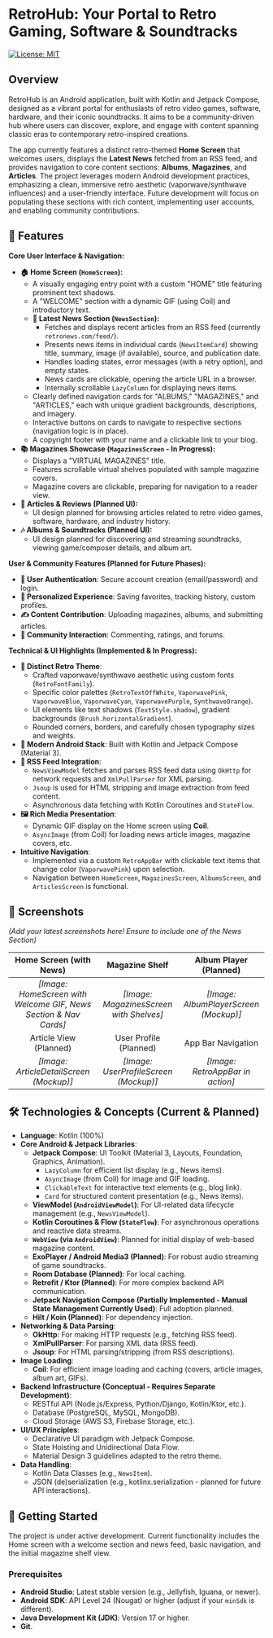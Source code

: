 # RetroHub: Your Portal to Retro Gaming, Software & Soundtracks
[![License: MIT](https://img.shields.io/badge/License-MIT-yellow.svg)](https://opensource.org/licenses/MIT)
<!-- Optional: Add other badges like build status, version, etc. -->

## Overview
RetroHub is an Android application, built with Kotlin and Jetpack Compose, designed as a vibrant portal for enthusiasts of retro video games, software, hardware, and their iconic soundtracks. It aims to be a community-driven hub where users can discover, explore, and engage with content spanning classic eras to contemporary retro-inspired creations.

The app currently features a distinct retro-themed **Home Screen** that welcomes users, displays the **Latest News** fetched from an RSS feed, and provides navigation to core content sections: **Albums**, **Magazines**, and **Articles**. The project leverages modern Android development practices, emphasizing a clean, immersive retro aesthetic (vaporwave/synthwave influences) and a user-friendly interface. Future development will focus on populating these sections with rich content, implementing user accounts, and enabling community contributions.

## 🌟 Features

**Core User Interface & Navigation:**
- **🏠 Home Screen (`HomeScreen`):**
    *   A visually engaging entry point with a custom "HOME" title featuring prominent text shadows.
    *   A "WELCOME" section with a dynamic GIF (using Coil) and introductory text.
    *   **📰 Latest News Section (`NewsSection`):**
        *   Fetches and displays recent articles from an RSS feed (currently `retronews.com/feed/`).
        *   Presents news items in individual cards (`NewsItemCard`) showing title, summary, image (if available), source, and publication date.
        *   Handles loading states, error messages (with a retry option), and empty states.
        *   News cards are clickable, opening the article URL in a browser.
        *   Internally scrollable `LazyColumn` for displaying news items.
    *   Clearly defined navigation cards for "ALBUMS," "MAGAZINES," and "ARTICLES," each with unique gradient backgrounds, descriptions, and imagery.
    *   Interactive buttons on cards to navigate to respective sections (navigation logic is in place).
    *   A copyright footer with your name and a clickable link to your blog.
- **📚 Magazines Showcase (`MagazinesScreen` - In Progress):**
    *   Displays a "VIRTUAL MAGAZINES" title.
    *   Features scrollable virtual shelves populated with sample magazine covers.
    *   Magazine covers are clickable, preparing for navigation to a reader view.
- **📰 Articles & Reviews (Planned UI):**
    *   UI design planned for browsing articles related to retro video games, software, hardware, and industry history.
- **🎶 Albums & Soundtracks (Planned UI):**
    *   UI design planned for discovering and streaming soundtracks, viewing game/composer details, and album art.

**User & Community Features (Planned for Future Phases):**
- **👤 User Authentication**: Secure account creation (email/password) and login.
- **💾 Personalized Experience**: Saving favorites, tracking history, custom profiles.
- **✍️ Content Contribution**: Uploading magazines, albums, and submitting articles.
- **💬 Community Interaction**: Commenting, ratings, and forums.

**Technical & UI Highlights (Implemented & In Progress):**
- **🎨 Distinct Retro Theme**:
    *   Crafted vaporwave/synthwave aesthetic using custom fonts (`RetroFontFamily`).
    *   Specific color palettes (`RetroTextOffWhite`, `VaporwavePink`, `VaporwaveBlue`, `VaporwaveCyan`, `VaporwavePurple`, `SynthwaveOrange`).
    *   UI elements like text shadows (`TextStyle.shadow`), gradient backgrounds (`Brush.horizontalGradient`).
    *   Rounded corners, borders, and carefully chosen typography sizes and weights.
- **📱 Modern Android Stack**: Built with Kotlin and Jetpack Compose (Material 3).
- **📰 RSS Feed Integration**:
    *   `NewsViewModel` fetches and parses RSS feed data using `OkHttp` for network requests and `XmlPullParser` for XML parsing.
    *   `Jsoup` is used for HTML stripping and image extraction from feed content.
    *   Asynchronous data fetching with Kotlin Coroutines and `StateFlow`.
- **🖼️ Rich Media Presentation**:
    *   Dynamic GIF display on the Home screen using **Coil**.
    *   `AsyncImage` (from Coil) for loading news article images, magazine covers, etc.
- **Intuitive Navigation**:
    *   Implemented via a custom `RetroAppBar` with clickable text items that change color (`VaporwavePink`) upon selection.
    *   Navigation between `HomeScreen`, `MagazinesScreen`, `AlbumsScreen`, and `ArticlesScreen` is functional.

## 📸 Screenshots

*(Add your latest screenshots here! Ensure to include one of the News Section)*

| Home Screen (with News) | Magazine Shelf | Album Player (Planned) |
| :----------------------: | :--------------------: | :--------------------: |
| *[Image: HomeScreen with Welcome GIF, News Section & Nav Cards]* | *[Image: MagazinesScreen with Shelves]* | _[Image: AlbumPlayerScreen (Mockup)]_ |
| Article View (Planned) | User Profile (Planned) | App Bar Navigation |
| _[Image: ArticleDetailScreen (Mockup)]_ | _[Image: UserProfileScreen (Mockup)]_ | *[Image: RetroAppBar in action]* |


## 🛠️ Technologies & Concepts (Current & Planned)

- **Language**: Kotlin (100%)
- **Core Android & Jetpack Libraries**:
    *   **Jetpack Compose**: UI Toolkit (Material 3, Layouts, Foundation, Graphics, Animation).
        *   `LazyColumn` for efficient list display (e.g., News items).
        *   `AsyncImage` (from Coil) for image and GIF loading.
        *   `ClickableText` for interactive text elements (e.g., blog link).
        *   `Card` for structured content presentation (e.g., News items).
    *   **ViewModel (`AndroidViewModel`)**: For UI-related data lifecycle management (e.g., `NewsViewModel`).
    *   **Kotlin Coroutines & Flow (`StateFlow`)**: For asynchronous operations and reactive data streams.
    *   **`WebView` (via `AndroidView`)**: Planned for initial display of web-based magazine content.
    *   **ExoPlayer / Android Media3 (Planned)**: For robust audio streaming of game soundtracks.
    *   **Room Database (Planned)**: For local caching.
    *   **Retrofit / Ktor (Planned)**: For more complex backend API communication.
    *   **Jetpack Navigation Compose (Partially Implemented - Manual State Management Currently Used)**: Full adoption planned.
    *   **Hilt / Koin (Planned)**: For dependency injection.
- **Networking & Data Parsing**:
    *   **OkHttp**: For making HTTP requests (e.g., fetching RSS feed).
    *   **XmlPullParser**: For parsing XML data (RSS feed).
    *   **Jsoup**: For HTML parsing/stripping (from RSS descriptions).
- **Image Loading**:
    *   **Coil**: For efficient image loading and caching (covers, article images, album art, GIFs).
- **Backend Infrastructure (Conceptual - Requires Separate Development)**:
    *   RESTful API (Node.js/Express, Python/Django, Kotlin/Ktor, etc.).
    *   Database (PostgreSQL, MySQL, MongoDB).
    *   Cloud Storage (AWS S3, Firebase Storage, etc.).
- **UI/UX Principles**:
    *   Declarative UI paradigm with Jetpack Compose.
    *   State Hoisting and Unidirectional Data Flow.
    *   Material Design 3 guidelines adapted to the retro theme.
- **Data Handling**:
    *   Kotlin Data Classes (e.g., `NewsItem`).
    *   JSON (de)serialization (e.g., kotlinx.serialization - planned for future API interactions).

## 🚀 Getting Started

The project is under active development. Current functionality includes the Home screen with a welcome section and news feed, basic navigation, and the initial magazine shelf view.

### Prerequisites
- **Android Studio**: Latest stable version (e.g., Jellyfish, Iguana, or newer).
- **Android SDK**: API Level 24 (Nougat) or higher (adjust if your `minSdk` is different).
- **Java Development Kit (JDK)**: Version 17 or higher.
- **Git**.
